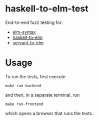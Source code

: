 # haskell-to-elm-test

End-to-end fuzz testing for:

* [elm-syntax](https://github.com/haskell-to-elm/elm-syntax)
* [haskell-to-elm](https://github.com/haskell-to-elm/haskell-to-elm)
* [servant-to-elm](https://github.com/haskell-to-elm/servant-to-elm)

# Usage

To run the tests, first execute

```
make run-backend
```

and then, in a separate terminal, run

```
make run-frontend
```

which opens a browser that runs the tests.
